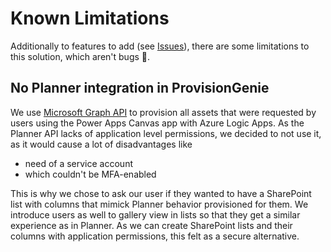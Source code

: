 # Known Limitations

Additionally to features to add (see [Issues](https://github.com/ProvisionGenie/ProvisionGenie/issues)), there are some limitations to this solution, which aren't bugs 🐞. 

## No Planner integration in ProvisionGenie

We use [Microsoft Graph API](https://docs.microsoft.com/en-us/graph/overview) to provision all assets that were requested by users using the Power Apps Canvas app with Azure Logic Apps. As the Planner API lacks of application level permissions, we decided to not use it, as it would cause a lot of disadvantages like 

* need of a service account
* which couldn't be MFA-enabled 

This is why we chose to ask our user if they wanted to have a SharePoint list with columns that mimick Planner behavior provisioned for them. We introduce users as well to gallery view in lists so that they get a similar experience as in Planner. As we can create SharePoint lists and their columns with application permissions, this felt as a secure alternative. 
